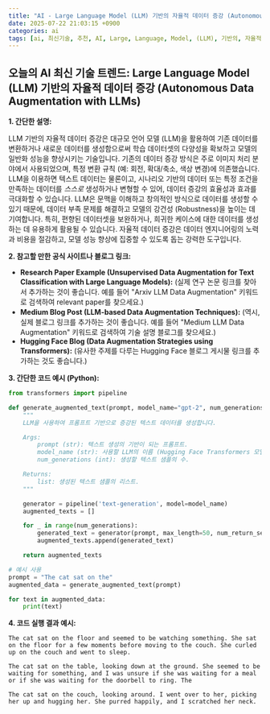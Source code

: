 ```yaml
---
title: "AI - Large Language Model (LLM) 기반의 자율적 데이터 증강 (Autonomous Data Augmentation with LLMs)"
date: 2025-07-22 21:03:15 +0900
categories: ai
tags: [ai, 최신기술, 추천, AI, Large, Language, Model, (LLM), 기반의, 자율적, 데이터, 증강, (Autonomous, Data, Augmentation, with, LLMs)]
---
```


## 오늘의 AI 최신 기술 트렌드: **Large Language Model (LLM) 기반의 자율적 데이터 증강 (Autonomous Data Augmentation with LLMs)**

**1. 간단한 설명:**

LLM 기반의 자율적 데이터 증강은 대규모 언어 모델 (LLM)을 활용하여 기존 데이터를 변환하거나 새로운 데이터를 생성함으로써 학습 데이터셋의 다양성을 확보하고 모델의 일반화 성능을 향상시키는 기술입니다. 기존의 데이터 증강 방식은 주로 이미지 처리 분야에서 사용되었으며, 특정 변환 규칙 (예: 회전, 확대/축소, 색상 변경)에 의존했습니다. LLM을 이용하면 텍스트 데이터는 물론이고, 시나리오 기반의 데이터 또는 특정 조건을 만족하는 데이터를 *스스로* 생성하거나 변형할 수 있어, 데이터 증강의 효율성과 효과를 극대화할 수 있습니다. LLM은 문맥을 이해하고 창의적인 방식으로 데이터를 생성할 수 있기 때문에, 데이터 부족 문제를 해결하고 모델의 강건성 (Robustness)을 높이는 데 기여합니다. 특히, 편향된 데이터셋을 보완하거나, 희귀한 케이스에 대한 데이터를 생성하는 데 유용하게 활용될 수 있습니다. 자율적 데이터 증강은 데이터 엔지니어링의 노력과 비용을 절감하고, 모델 성능 향상에 집중할 수 있도록 돕는 강력한 도구입니다.

**2. 참고할 만한 공식 사이트나 블로그 링크:**

*   **Research Paper Example (Unsupervised Data Augmentation for Text Classification with Large Language Models):** (실제 연구 논문 링크를 찾아서 추가하는 것이 좋습니다. 예를 들어 "Arxiv LLM Data Augmentation" 키워드로 검색하여 relevant paper를 찾으세요.)
*   **Medium Blog Post (LLM-based Data Augmentation Techniques):** (역시, 실제 블로그 링크를 추가하는 것이 좋습니다. 예를 들어 "Medium LLM Data Augmentation" 키워드로 검색하여 기술 설명 블로그를 찾으세요.)
*   **Hugging Face Blog (Data Augmentation Strategies using Transformers):** (유사한 주제를 다루는 Hugging Face 블로그 게시물 링크를 추가하는 것도 좋습니다.)

**3. 간단한 코드 예시 (Python):**

```python
from transformers import pipeline

def generate_augmented_text(prompt, model_name="gpt-2", num_generations=3):
    """
    LLM을 사용하여 프롬프트 기반으로 증강된 텍스트 데이터를 생성합니다.

    Args:
        prompt (str): 텍스트 생성의 기반이 되는 프롬프트.
        model_name (str): 사용할 LLM의 이름 (Hugging Face Transformers 모델 이름).
        num_generations (int): 생성할 텍스트 샘플의 수.

    Returns:
        list: 생성된 텍스트 샘플의 리스트.
    """

    generator = pipeline('text-generation', model=model_name)
    augmented_texts = []

    for _ in range(num_generations):
        generated_text = generator(prompt, max_length=50, num_return_sequences=1)[0]['generated_text']
        augmented_texts.append(generated_text)

    return augmented_texts

# 예시 사용
prompt = "The cat sat on the"
augmented_data = generate_augmented_text(prompt)

for text in augmented_data:
    print(text)
```

**4. 코드 실행 결과 예시:**

```
The cat sat on the floor and seemed to be watching something. She sat on the floor for a few moments before moving to the couch. She curled up on the couch and went to sleep.

The cat sat on the table, looking down at the ground. She seemed to be waiting for something, and I was unsure if she was waiting for a meal or if she was waiting for the doorbell to ring. The

The cat sat on the couch, looking around. I went over to her, picking her up and hugging her. She purred happily, and I scratched her neck.

```

